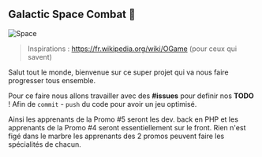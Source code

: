 ## Galactic Space Combat :space_invader:

![Space](http://www.unoosa.org/res/timeline/index_html/space-2.jpg)

> Inspirations : https://fr.wikipedia.org/wiki/OGame (pour ceux qui savent)

Salut tout le monde, bienvenue sur ce super projet qui va nous faire progresser tous ensemble.

Pour ce faire nous allons travailler avec des **#issues** pour definir nos **TODO** ! Afin de `commit` - `push` du code pour avoir un jeu optimisé.

Ainsi les apprenants de la Promo #5 seront les dev. back en PHP et les apprenants de la Promo #4 seront essentiellement sur le front. Rien n'est figé dans le marbre les apprenants des 2 promos peuvent faire les spécialités de chacun.
